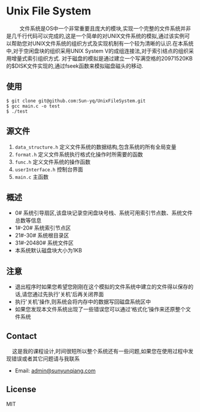 # Unix File System


   &nbsp;&nbsp;&nbsp;&nbsp;&nbsp;&nbsp;&nbsp;&nbsp;&nbsp;文件系统是OS中一个非常重要且庞大的模块,实现一个完整的文件系统并非是几千行代码可以完成的,这是一个简单的对UNIX文件系统的模拟,通过该实例可以帮助您对UNIX文件系统的组织方式及实现机制有一个较为清晰的认识.在本系统中,对于空闲盘块的组织采用UNIX System V的成组连接法,对于索引结点的组织采用增量式索引组织方式. 对于磁盘的模拟是通过建立一个写满空格的20971520KB的$DISK文件实现的,通过fseek函数来模拟磁盘磁头的移动.

## 使用
	$ git clone git@github.com:Sun-yq/UnixFileSystem.git
	$ gcc main.c -o test
	$ ./test

## 源文件
1. <code>data_structure.h</code>           定义文件系统的数据结构,包含系统的所有全局变量
2. <code>format.h</code>                   定义文件系统执行格式化操作时所需要的函数
3. <code>func.h</code>                     定义文件系统的操作函数
4. <code>userInterface.h</code>            控制台界面
5. <code>main.c</code>                     主函数

## 概述
* 0# 系统引导扇区,该盘块记录空闲盘块号栈、系统可用索引节点数、系统文件总数等信息
* 1#-20# 系统索引节点区
* 21#-30# 系统根目录区
* 31#-20480# 系统文件区
* 本系统默认磁盘块大小为1KB

## 注意
* 退出程序时如果您希望您刚刚在这个模拟的文件系统中建立的文件得以保存的话,请您通过先执行'关机'后再关闭界面
* 执行'关机'操作,则系统会将内存中的数据写回磁盘系统区中
* 如果您发现本文件系统出现了一些错误您可以通过‘格式化’操作来还原整个文件系统

## Contact
&nbsp;&nbsp;&nbsp;&nbsp;这是我的课程设计,时间很短所以整个系统还有一些问题,如果您在使用过程中发现错误或者其它问题请与我联系
* Email: admin@sunyunqiang.com

## License
MIT
